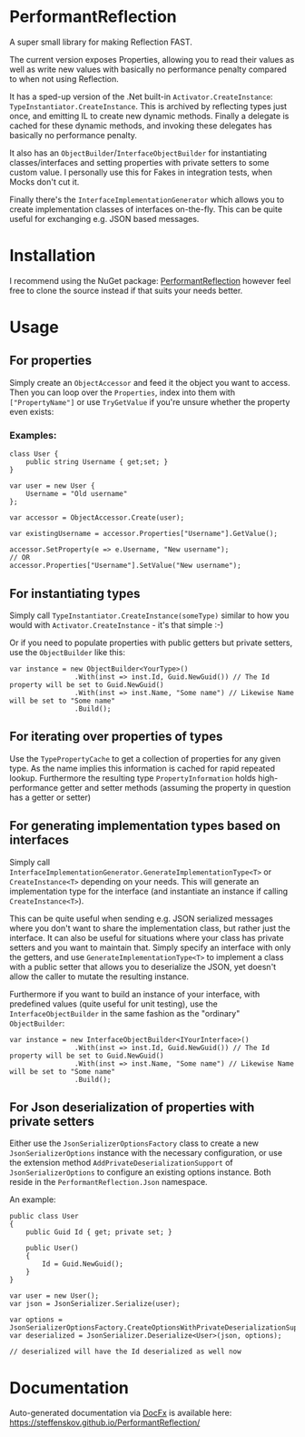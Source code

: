 # PerformantReflection

A super small library for making Reflection FAST.

The current version exposes Properties, allowing you to read their values as well as write new values with basically no
performance penalty compared to when not using Reflection.

It has a sped-up version of the .Net built-in `Activator.CreateInstance`: `TypeInstantiator.CreateInstance`.
This is archived by reflecting types just once, and emitting IL to create new dynamic methods. Finally a delegate is
cached for these dynamic methods, and invoking these delegates
has basically no performance penalty.

It also has an `ObjectBuilder`/`InterfaceObjectBuilder` for instantiating classes/interfaces and setting properties with
private setters to some custom value. I personally use this
for Fakes in integration tests, when Mocks don't cut it.

Finally there's the `InterfaceImplementationGenerator` which allows you to create implementation classes of interfaces
on-the-fly. This can be quite useful for exchanging e.g. JSON
based messages.

# Installation

I recommend using the NuGet package: [PerformantReflection](https://www.nuget.org/packages/PerformantReflection) however
feel free to clone the source instead if that suits your
needs better.

# Usage

## For properties

Simply create an `ObjectAccessor` and feed it the object you want to access.
Then you can loop over the `Properties`, index into them with `["PropertyName"]` or use `TryGetValue` if you're unsure
whether the property even exists:

### Examples:

```
class User {
	public string Username { get;set; }
}

var user = new User {
	Username = "Old username"
};

var accessor = ObjectAccessor.Create(user);

var existingUsername = accessor.Properties["Username"].GetValue();

accessor.SetProperty(e => e.Username, "New username");
// OR
accessor.Properties["Username"].SetValue("New username");
```

## For instantiating types

Simply call `TypeInstantiator.CreateInstance(someType)` similar to how you would with `Activator.CreateInstance` - it's
that simple :-)

Or if you need to populate properties with public getters but private setters, use the `ObjectBuilder` like this:

```
var instance = new ObjectBuilder<YourType>()
                .With(inst => inst.Id, Guid.NewGuid()) // The Id property will be set to Guid.NewGuid()
                .With(inst => inst.Name, "Some name") // Likewise Name will be set to "Some name"
                .Build();
```

## For iterating over properties of types

Use the `TypePropertyCache` to get a collection of properties for any given type. As the name implies this information
is cached for rapid repeated lookup.
Furthermore the resulting type `PropertyInformation` holds high-performance getter and setter methods (assuming the
property in question has a getter or setter)

## For generating implementation types based on interfaces

Simply call `InterfaceImplementationGenerator.GenerateImplementationType<T>` or `CreateInstance<T>` depending on your
needs.
This will generate an implementation type for the interface (and instantiate an instance if
calling `CreateInstance<T>`).

This can be quite useful when sending e.g. JSON serialized messages where you don't want to share the implementation
class, but rather just the interface.
It can also be useful for situations where your class has private setters and you want to maintain that.
Simply specify an interface with only the getters, and use `GenerateImplementationType<T>` to implement a class with a
public setter that allows you to deserialize the JSON, yet
doesn't allow the caller to mutate the resulting instance.

Furthermore if you want to build an instance of your interface, with predefined values (quite useful for unit testing),
use the `InterfaceObjectBuilder` in the same fashion as the "ordinary" `ObjectBuilder`:

```
var instance = new InterfaceObjectBuilder<IYourInterface>()
                .With(inst => inst.Id, Guid.NewGuid()) // The Id property will be set to Guid.NewGuid()
                .With(inst => inst.Name, "Some name") // Likewise Name will be set to "Some name"
                .Build();
```

## For Json deserialization of properties with private setters

Either use the `JsonSerializerOptionsFactory` class to create a new `JsonSerializerOptions` instance with the necessary
configuration, or use the extension method `AddPrivateDeserializationSupport` of  `JsonSerializerOptions` to configure
an existing options instance.
Both reside in the `PerformantReflection.Json` namespace.

An example:

```
public class User
{
    public Guid Id { get; private set; }
    
    public User()
    {
        Id = Guid.NewGuid();
    }
}

var user = new User();
var json = JsonSerializer.Serialize(user);

var options = JsonSerializerOptionsFactory.CreateOptionsWithPrivateDeserializationSupport();
var deserialized = JsonSerializer.Deserialize<User>(json, options);

// deserialized will have the Id deserialized as well now
```

# Documentation

Auto-generated documentation via [DocFx](https://github.com/dotnet/docfx) is available
here: https://steffenskov.github.io/PerformantReflection/